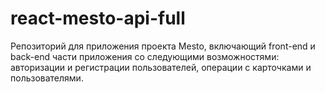 
# react-mesto-api-full



Репозиторий для приложения проекта Mesto, включающий front-end и back-end части приложения со следующими возможностями: авторизации и регистрации пользователей, операции с карточками и пользователями. 


